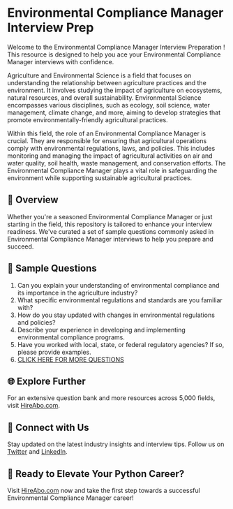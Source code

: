 # Environmental Compliance Manager Interview Prep

Welcome to the Environmental Compliance Manager Interview Preparation ! This resource is designed to help you ace your Environmental Compliance Manager interviews with confidence.

Agriculture and Environmental Science is a field that focuses on understanding the relationship between agriculture practices and the environment. It involves studying the impact of agriculture on ecosystems, natural resources, and overall sustainability. Environmental Science encompasses various disciplines, such as ecology, soil science, water management, climate change, and more, aiming to develop strategies that promote environmentally-friendly agricultural practices.

Within this field, the role of an Environmental Compliance Manager is crucial. They are responsible for ensuring that agricultural operations comply with environmental regulations, laws, and policies. This includes monitoring and managing the impact of agricultural activities on air and water quality, soil health, waste management, and conservation efforts. The Environmental Compliance Manager plays a vital role in safeguarding the environment while supporting sustainable agricultural practices.

## 🚀 Overview

Whether you're a seasoned Environmental Compliance Manager or just starting in the field, this repository is tailored to enhance your interview readiness. We've curated a set of sample questions commonly asked in Environmental Compliance Manager interviews to help you prepare and succeed.

## 📝 Sample Questions

1. Can you explain your understanding of environmental compliance and its importance in the agriculture industry?
2. What specific environmental regulations and standards are you familiar with?
3. How do you stay updated with changes in environmental regulations and policies?
4. Describe your experience in developing and implementing environmental compliance programs.
5. Have you worked with local, state, or federal regulatory agencies? If so, please provide examples.
6. [CLICK HERE FOR MORE QUESTIONS](https://hireabo.com/job/10_1_21/Environmental%20Compliance%20Manager)

## 🌐 Explore Further

For an extensive question bank and more resources across 5,000 fields, visit [HireAbo.com](https://www.hireabo.com).

## 📱 Connect with Us

Stay updated on the latest industry insights and interview tips. Follow us on [Twitter](https://twitter.com/hireabo) and [LinkedIn](https://www.linkedin.com/in/hire-abo-3609972a8/).

## 🚀 Ready to Elevate Your Python Career?

Visit [HireAbo.com](https://www.hireabo.com) now and take the first step towards a successful Environmental Compliance Manager career!